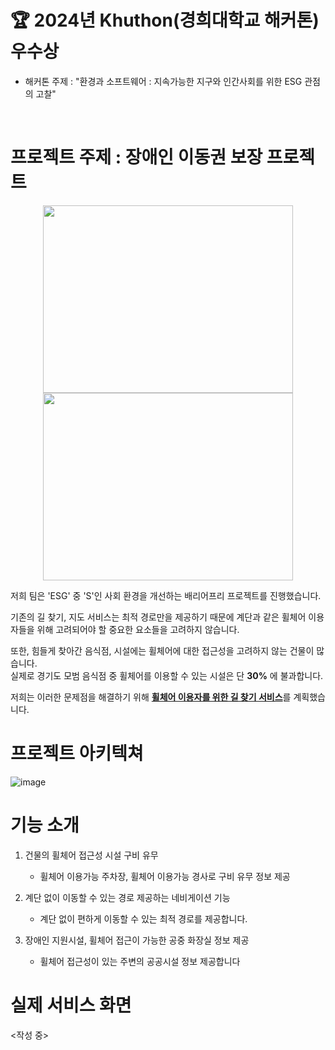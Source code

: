 # 🏆 2024년 Khuthon(경희대학교 해커톤) 우수상
- 해커톤 주제 : "환경과 소프트웨어 : 지속가능한 지구와 인간사회를 위한 ESG 관점의 고찰"
<br>

# 프로젝트 주제 : 장애인 이동권 보장 프로젝트
<div align="center">
  <img src = "https://github.com/eu2525/wheelchair/assets/49024115/095c3ed5-7a8a-49b8-9f82-ae421cb573fd" width="400px" height="300px">
  <img src = "https://github.com/eu2525/wheelchair/assets/49024115/9b64569a-add5-4077-a1c3-e59d56542549" width="400px" height="300px">
</div>

<p>
저희 팀은 'ESG' 중 'S'인 사회 환경을 개선하는 배리어프리 프로젝트를 진행했습니다. 
  
기존의 길 찾기, 지도 서비스는 최적 경로만을 제공하기 때문에 계단과 같은 휠체어 이용자들을 위해 고려되어야 할 중요한 요소들을 고려하지 않습니다.

또한, 힘들게 찾아간 음식점, 시설에는 휠체어에 대한 접근성을 고려하지 않는 건물이 많습니다. <br> 실제로 경기도 모범 음식점 중 휠체어를 이용할 수 있는 시설은 단 **30%** 에 불과합니다.

저희는 이러한 문제점을 해결하기 위해 <ins>**휠체어 이용자를 위한 길 찾기 서비스**</ins>를 계획했습니다.
</p>

# 프로젝트 아키텍쳐
![image](https://github.com/eu2525/wheelchair/assets/49024115/20b93f8a-71e0-4e89-8705-a26fce5af880)

# 기능 소개
1. 건물의 휠체어 접근성 시설 구비 유무

    - 휠체어 이용가능 주차장, 휠체어 이용가능 경사로 구비 유무 정보 제공

2. 계단 없이 이동할 수 있는 경로 제공하는 네비게이션 기능

    - 계단 없이 편하게 이동할 수 있는 최적 경로를 제공합니다.

3. 장애인 지원시설, 휠체어 접근이 가능한 공중 화장실 정보 제공

   - 휠체어 접근성이 있는 주변의 공공시설 정보 제공합니다

# 실제 서비스 화면
<작성 중>
